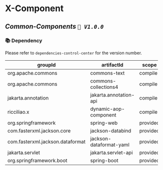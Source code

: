 # X-Component

## *Common-Components `🚀️ V1.0.0`*

### 📚 Dependency

Please refer to `dependencies-control-center` for the version number.

| groupId                          | artifactId              | scope    |
|----------------------------------|-------------------------|----------|
| org.apache.commons               | commons-text            | compile  |
| org.apache.commons               | commons-collections4    | compile  |
| jakarta.annotation               | jakarta.annotation-api  | compile  |
| ricciliao.x                      | dynamic-aop-component   | compile  |
| org.springframework              | spring-web              | provided |
| com.fasterxml.jackson.core       | jackson-databind        | provided |
| com.fasterxml.jackson.dataformat | jackson-dataformat-yaml | provided |
| jakarta.servlet                  | jakarta.servlet-api     | provided |
| org.springframework.boot         | spring-boot             | provided |

